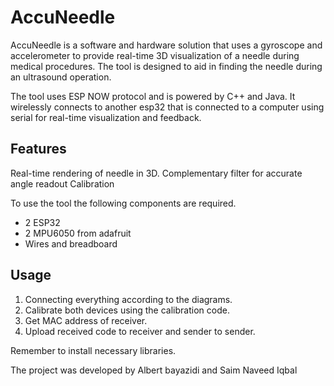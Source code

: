 # AccuNeedle
AccuNeedle is a software and hardware solution that uses a gyroscope and accelerometer to provide real-time 3D visualization of a needle during medical procedures. The tool is designed to aid in finding the needle during an ultrasound operation.

The tool uses ESP NOW protocol and is powered by C++ and Java. It wirelessly connects to another esp32 that is connected to a computer using serial for real-time visualization and feedback.

## Features
Real-time rendering of needle in 3D.
Complementary filter for accurate angle readout 
Calibration 

To use the tool the following components are required. 
-	2 ESP32
-	2 MPU6050 from adafruit
-	Wires and breadboard 

## Usage
1.	Connecting everything according to the diagrams.
2.	Calibrate both devices using the calibration code.
3.	Get MAC address of receiver.
4.	Upload received code to receiver and sender to sender. 

Remember to install necessary libraries.

The project was developed by Albert bayazidi and Saim Naveed Iqbal 

